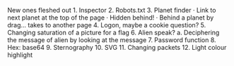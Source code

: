 New ones fleshed out
	1. Inspector
	2. Robots.txt 
	3. Planet finder
		· Link to next planet at the top of the page
		· Hidden behind!
		· Behind a planet by drag… takes to another page
	4. Logon, maybe a cookie question?
	5. Changing saturation of a picture for a flag 
	6. Alien speak?
		a. Deciphering the message of alien by looking at the message 
	7. Password function 
	8. Hex: base64 
	9. Sternography 
	10. SVG
	11. Changing packets 
	12. Light colour highlight 
